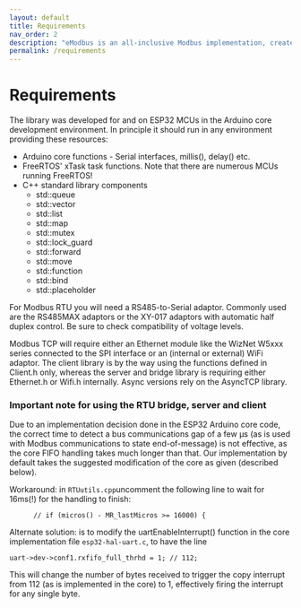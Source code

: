 ```yaml
---
layout: default
title: Requirements
nav_order: 2
description: "eModbus is an all-inclusive Modbus implementation, created for ESP32 and Arduino"
permalink: /requirements
---
```


# Requirements

The library was developed for and on ESP32 MCUs in the Arduino core development environment. In principle it should run in any environment providing these resources:

- Arduino core functions - Serial interfaces, millis(), delay() etc.
- FreeRTOS' xTask task functions. Note that there are numerous MCUs running FreeRTOS!
- C++ standard library components
    - std::queue
    - std::vector
    - std::list
    - std::map
    - std::mutex
    - std::lock_guard
    - std::forward
    - std::move
    - std::function
    - std::bind
    - std::placeholder

For Modbus RTU you will need a RS485-to-Serial adaptor. Commonly used are the RS485MAX adaptors or the XY-017 adaptors with automatic half duplex control. Be sure to check compatibility of voltage levels.

Modbus TCP will require either an Ethernet module like the WizNet W5xxx series connected to the SPI interface or an (internal or external) WiFi adaptor. The client library is by the way using the functions defined in Client.h only, whereas the server and bridge library is requiring either Ethernet.h or Wifi.h internally. Async versions rely on the AsyncTCP library.

### Important note for using the RTU bridge, server and client
Due to an implementation decision done in the ESP32 Arduino core code,
the correct time to detect a bus communications gap of a few µs (as is used with Modbus communications to state end-of-message) is not effective, as
the core FIFO handling takes much longer than that.
Our implementation by default takes the suggested modification of the core as given (described below).

Workaround: in `RTUutils.cpp`uncomment the following line to wait for 16ms(!) for the handling to finish:
```
      // if (micros() - MR_lastMicros >= 16000) {
```

Alternate solution: is to modify the uartEnableInterrupt() function in
the core implementation file `esp32-hal-uart.c`, to have the line
```
uart->dev->conf1.rxfifo_full_thrhd = 1; // 112;
```
This will change the number of bytes received to trigger the copy interrupt
from 112 (as is implemented in the core) to 1, effectively firing the interrupt
for any single byte.
